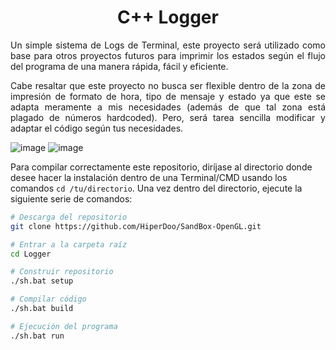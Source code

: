 <div align="center">
    <h1>C++ Logger</h1>
</div>

<p align="justify">
Un simple sistema de Logs de Terminal, este proyecto será utilizado como base para otros proyectos futuros 
para imprimir los estados según el flujo del programa de una manera rápida, fácil y eficiente.
</p>
<p align="justify">
Cabe resaltar que este proyecto no busca ser flexible dentro de la zona de impresión de formato de hora, tipo 
de mensaje y estado ya que este se adapta meramente a mis necesidades (además de que tal zona está plagado de 
números hardcoded). Pero, será tarea sencilla modificar y adaptar el código según tus necesidades.
</p>

![image](https://github.com/HiperDoo/Logger/assets/47906376/5f7679f3-170e-4032-ac32-b7ec4b75c17e)
![image](https://github.com/HiperDoo/Logger/assets/47906376/728d38e6-4b5d-48b9-944c-9f967303b5c5)

Para compilar correctamente este repositorio, diríjase al directorio donde desee hacer la instalación dentro de una Terminal/CMD usando los comandos `cd /tu/directorio`. Una vez dentro del directorio, ejecute la siguiente serie de comandos:
```bash
# Descarga del repositorio
git clone https://github.com/HiperDoo/SandBox-OpenGL.git

# Entrar a la carpeta raíz
cd Logger

# Construir repositorio
./sh.bat setup

# Compilar código
./sh.bat build

# Ejecución del programa
./sh.bat run
```
